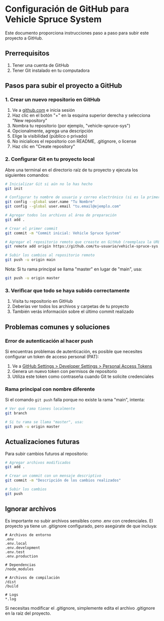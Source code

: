 
# Configuración de GitHub para Vehicle Spruce System

Este documento proporciona instrucciones paso a paso para subir este proyecto a GitHub.

## Prerrequisitos

1. Tener una cuenta de GitHub
2. Tener Git instalado en tu computadora

## Pasos para subir el proyecto a GitHub

### 1. Crear un nuevo repositorio en GitHub

1. Ve a [github.com](https://github.com) e inicia sesión
2. Haz clic en el botón "+" en la esquina superior derecha y selecciona "New repository"
3. Nombra tu repositorio (por ejemplo, "vehicle-spruce-sys")
4. Opcionalmente, agrega una descripción
5. Elige la visibilidad (público o privado)
6. No inicialices el repositorio con README, .gitignore, o license
7. Haz clic en "Create repository"

### 2. Configurar Git en tu proyecto local

Abre una terminal en el directorio raíz de tu proyecto y ejecuta los siguientes comandos:

```bash
# Inicializar Git si aún no lo has hecho
git init

# Configurar tu nombre de usuario y correo electrónico (si es la primera vez que usas Git)
git config --global user.name "Tu Nombre"
git config --global user.email "tu.email@ejemplo.com"

# Agregar todos los archivos al área de preparación
git add .

# Crear el primer commit
git commit -m "Commit inicial: Vehicle Spruce System"

# Agregar el repositorio remoto que creaste en GitHub (reemplaza la URL con la de tu repositorio)
git remote add origin https://github.com/tu-usuario/vehicle-spruce-sys.git

# Subir los cambios al repositorio remoto
git push -u origin main
```

Nota: Si tu rama principal se llama "master" en lugar de "main", usa:
```bash
git push -u origin master
```

### 3. Verificar que todo se haya subido correctamente

1. Visita tu repositorio en GitHub
2. Deberías ver todos los archivos y carpetas de tu proyecto
3. También verás información sobre el último commit realizado

## Problemas comunes y soluciones

### Error de autenticación al hacer push

Si encuentras problemas de autenticación, es posible que necesites configurar un token de acceso personal (PAT):

1. Ve a [GitHub Settings > Developer Settings > Personal Access Tokens](https://github.com/settings/tokens)
2. Genera un nuevo token con permisos de repositorio
3. Utiliza este token como contraseña cuando Git te solicite credenciales

### Rama principal con nombre diferente

Si el comando `git push` falla porque no existe la rama "main", intenta:

```bash
# Ver qué rama tienes localmente
git branch

# Si tu rama se llama "master", usa:
git push -u origin master
```

## Actualizaciones futuras

Para subir cambios futuros al repositorio:

```bash
# Agregar archivos modificados
git add .

# Crear un commit con un mensaje descriptivo
git commit -m "Descripción de los cambios realizados"

# Subir los cambios
git push
```

## Ignorar archivos

Es importante no subir archivos sensibles como .env con credenciales.
El proyecto ya tiene un .gitignore configurado, pero asegúrate de que incluya:

```
# Archivos de entorno
.env
.env.local
.env.development
.env.test
.env.production

# Dependencias
/node_modules

# Archivos de compilación
/dist
/build

# Logs
*.log
```

Si necesitas modificar el .gitignore, simplemente edita el archivo .gitignore en la raíz del proyecto.
